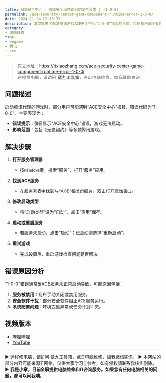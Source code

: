 ```yaml
---
title: ACE安全中心 | 游戏安全组件运行时发生异常 | (1-0-0)
permalink: /ace-security-center-game-component-runtime-error-1-0-0/
date: 2024-11-24 12:13:35
description: 本文提供了解决腾讯游戏ACE安全中心“1-0-0”错误的步骤，包括启用ACE服务和排除第三方软件干扰。
category:
- 电脑维修
tags:
- wegame
- 腾讯
- ace
---
```


> 原文地址：<https://itxiaozhang.com/ace-security-center-game-component-runtime-error-1-0-0/>  
> 远程修电脑，请访问 [章九工具箱](https://zhang9.com/)，点击电脑维修，加我微信咨询。    


## 问题描述

启动腾讯代理的游戏时，部分用户可能遇到“ACE安全中心”报错，错误代码为“1-0-0”。主要表现为：  

- **错误提示**：弹窗显示“ACE安全中心”错误，游戏无法启动。  
- **影响范围**：包括《无畏契约》等多款腾讯游戏。  

## 解决步骤  

1. **打开服务管理器**  
   - 按`Windows`键，搜索“服务”，打开“服务”应用。  

2. **找到ACE服务**  
   - 在服务列表中找到与“ACE”相关的服务，双击打开属性窗口。  

3. **修改启动类型**  
   - 将“启动类型”设为“自动”，点击“应用”保存。  

4. **启动或重启服务**  
   - 若服务未启动，点击“启动”；已启动则选择“重新启动”。  

5. **重试游戏**  
   - 完成设置后，重启游戏检查问题是否解决。  

## 错误原因分析  

“1-0-0”错误通常因ACE服务未正常启动导致，可能原因包括：  

1. **服务被禁用**：用户手动关闭或禁用服务。  
2. **安全软件干扰**：部分安全软件阻止ACE服务运行。  
3. **系统配置问题**：环境变量异常或任务计划冲突。  
## 视频版本

- [哔哩哔哩](lianjie)
- [YouTube](lianjie)

---
▶ 远程修电脑，请访问 [章九工具箱](https://zhang9.com/)，点击电脑维修，加我微信咨询。 
▶ 本网站的部分内容可能来源于网络，仅供大家学习与参考，如有侵权请联系我核实删除。  
▶ **我是小章，目前全职提供电脑维修和IT咨询服务。如果您有任何电脑相关的问题，都可以问我噢。**  
